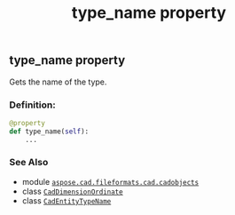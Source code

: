 ﻿---
title: type_name property
second_title: Aspose.CAD for Python via .NET API References
description: 
type: docs
weight: 690
url: /python-net/aspose.cad.fileformats.cad.cadobjects/caddimensionordinate/type_name/
is_root: false
---

## type_name property


Gets the name of the type.
### Definition:
```python
@property
def type_name(self):
    ...
```

### See Also
* module [`aspose.cad.fileformats.cad.cadobjects`](../../)
* class [`CadDimensionOrdinate`](/cad/python-net/aspose.cad.fileformats.cad.cadobjects/caddimensionordinate)
* class [`CadEntityTypeName`](/cad/python-net/aspose.cad.fileformats.cad.cadconsts/cadentitytypename)

